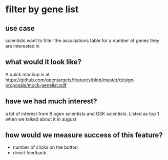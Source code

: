 # filter by gene list
## use case
scientists want to filter the associations table for a number of genes they are interested in

## what would it look like?

A quick mockup is at https://github.com/opentargets/features/blob/master/design-proposals/mock-genelist.pdf

## have we had much interest?

a lot of interest from Biogen scientists and GSK scientists. Listed as top 1 when we talked about it in august

## how would we measure success of this feature?

- number of clicks on the button
- direct feedback
